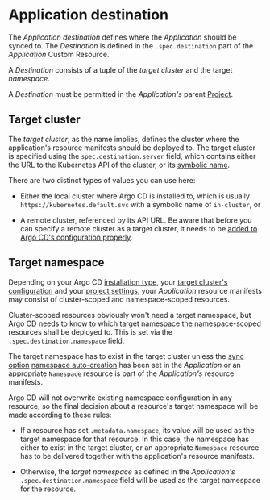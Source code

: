 # Application destination

The *Application destination* defines where the *Application* should be synced
to. The *Destination* is defined in the `.spec.destination` part of the
*Application* Custom Resource.

A *Destination* consists of a tuple of the *target cluster* and the target
*namespace*.

A *Destination* must be permitted in the *Application's* parent
[Project](../projects/).

## Target cluster

The *target cluster*, as the name implies, defines the cluster where the
application's resource manifests should be deployed to. The target cluster is
specified using the `spec.destination.server` field, which contains either the
URL to the Kubernetes API of the cluster, or its
[symbolic name](../clusters/).

There are two distinct types of values you can use here:

* Either the local cluster where Argo CD is installed to, which is usually
  `https://kubernetes.default.svc` with a symbolic name of `in-cluster`, or

* A remote cluster, referenced by its API URL. Be aware that before you can
  specify a remote cluster as a target cluster, it needs to be
  [added to Argo CD's configuration properly](../clusters/).

## Target namespace

Depending on your Argo CD
[installation type](../../getting_started/install.md#installation-types),
your
[target cluster's configuration](../clusters/)
and your
[project settings](../projects/#cluster-resources),
your *Application* resource manifests may consist of cluster-scoped and
namespace-scoped resources.

Cluster-scoped resources obviously won't need a target namespace, but Argo CD
needs to know to which target namespace the namespace-scoped resources shall
be deployed to. This is set via the `.spec.destination.namespace` field.

The target namespace has to exist in the target cluster unless the
[sync option](../../syncing/)
[namespace auto-creation](../../syncing/)
has been set in the *Application* or an appropriate `Namespace` resource is part
of the *Application's* resource manifests.

Argo CD will not overwrite existing namespace configuration in any resource,
so the final decision about a resource's target namespace will be made according
to these rules:

* If a resource has set `.metadata.namespace`, its value will be used as the
  target namespace for that resource. In this case, the namespace has either to
  exist in the target cluster, or an appropriate `Namespace` resource has to
  be delivered together with the application's resource manifests.

* Otherwise, the *target namespace* as defined in the *Application's*
  `.spec.destination.namespace` field will be used as the target namespace for
  the resource.
